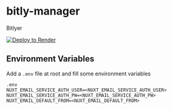 # bitly-manager

Bitlyer

[![Deploy to Render](https://render.com/images/deploy-to-render-button.svg)](https://render.com/deploy)

## Environment Variables

Add a `.env` file at root and fill some environment variables
```
.env
NUXT_EMAIL_SERVICE_AUTH_USER=<NUXT_EMAIL_SERVICE_AUTH_USER>
NUXT_EMAIL_SERVICE_AUTH_PW=<NUXT_EMAIL_SERVICE_AUTH_PW>
NUXT_EMAIL_DEFAULT_FROM=<NUXT_EMAIL_DEFAULT_FROM>
```